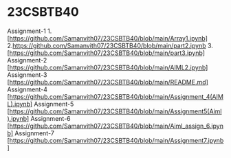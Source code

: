 # 23CSBTB40
Assignment-1
1.[https://github.com/Samanvith07/23CSBTB40/blob/main/Array1.ipynb] 
2.https://github.com/Samanvith07/23CSBTB40/blob/main/part2.ipynb 
3.[https://github.com/Samanvith07/23CSBTB40/blob/main/part3.ipynb] 
 Assignment-2 
[https://github.com/Samanvith07/23CSBTB40/blob/main/AIML2.ipynb] 
 Assignment-3 
[https://github.com/Samanvith07/23CSBTB40/blob/main/README.md] 
 Assignment-4 
[https://github.com/Samanvith07/23CSBTB40/blob/main/Assignment_4(AIML).ipynb] 
Assignment-5
[https://github.com/Samanvith07/23CSBTB40/blob/main/Assignment5(Aiml).ipynb]
Assignment-6 
[https://github.com/Samanvith07/23CSBTB40/blob/main/Aiml_assign_6.ipynb] 
Assignment-7
[https://github.com/Samanvith07/23CSBTB40/blob/main/Assignment7.ipynb] 
